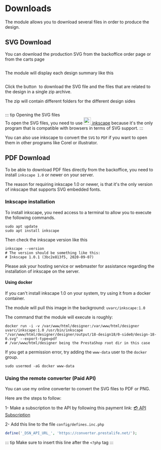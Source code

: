 # Downloads

The module allows you to download several files in order to produce the design.

## SVG Download

You can download the production SVG from the backoffice order page or from the carts page

<img srcset="/productdesigner/images/sell-menu.jpg 2x">

The module will display each design summary like this

<img srcset="/productdesigner/images/bo-summary.jpg 2x">

Click the button <img srcset="/productdesigner/images/svg-download-zip.jpg 2x" class="v-middle"> to
download the SVG file and the files that are related to the design in a single zip archive.

The zip will contain different folders for the different design sides

<img srcset="/productdesigner/images/zip.png 2x">

::: tip Opening the SVG files  
To open the SVG files, you need to
use [<img srcset="/productdesigner/images/inkscape-logo.svg 2x" class="v-middle" style="height: 24px"> inkscape](https://inkscape.org/)
because it's the only program that is compatible with browsers in terms of SVG support.
:::

You can also use inkscape to convert the `SVG` to `PDF` if you want to open them in other programs
like Corel or illustrator.

## PDF Download

To be able to download PDF files directly from the backoffice, you need to install `inkscape 1.0` or
newer on your server.

The reason for requiring inkscape 1.0 or newer, is that it's the only version of inkscape that
supports SVG embedded fonts.

### Inkscape installation

To install inkscape, you need access to a terminal to allow you to execute the following commands.

```shell
sudo apt update
sudo apt install inkscape
```

Then check the inkscape version like this

```shell
inkscape --version
# The version should be something like this:
# Inkscape 1.0.1 (3bc2e813f5, 2020-09-07)
```

Please ask your hosting service or webmaster for assistance regarding the installation of inkscape
on the server.

#### Using docker

If you can't install inkscape 1.0 on your system, try using it from a docker container.

The module will pull this image in the background: `uvarc/inkscape:1.0`

The command that the module will execute is roughly:

```shell
docker run -i -v /var/www/html/designer:/var/www/html/designer uvarc/inkscape:1.0 /usr/bin/inkscape "/var/www/html/designer/designer/output/18-design18/0-side0/design-18-0.svg" --export-type=pdf
# /var/www/html/designer being the PrestaShop root dir in this case
```

If you get a permission error, try adding the `www-data` user to the `docker` group.
```shell
sudo usermod -aG docker www-data
```

### Using the remote converter (Paid API)

You can use my online converter to convert the SVG files to PDF or PNG.

Here are the steps to follow:

1- Make a subscription to the API by following this payment link: [💳 API Subscription](https://buy.stripe.com/aEUaGa1Mc327cww4gl)

2- Add this line to the file `config/defines.inc.php`

```php
define('_DSN_API_URL_', 'https://converter.prestalife.net/');
```

::: tip
Make sure to insert this line after the `<?php` tag
:::
